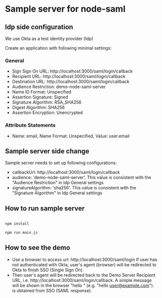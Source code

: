 # Sample server for node-saml

## Idp side configuration
We use Okta as a test identity provider (Idp)

Create an application with following minimal settings:

### General
- Sign Sign On URL: http://localhost:3000/saml/login/callback
- Recipient URL: http://localhost:3000/saml/login/callback
- Destination URL: http://localhost:3000/saml/login/callback
- Audience Restriction: demo-node-saml-server
- Name ID Format: Unspecified
- Assertion Signature: Signed
- Signature Algorithm: RSA_SHA256
- Digest Algorithm: SHA256
- Assertion Encryption: Unencrypted

### Attribute Statements
- Name: email, Name Format: Unspecified, Value: user.email

## Sample server side change
Sample server needs to set up following configurations:
- callbackUrl: http://localhost:3000/saml/login/callback
- audience: 'demo-node-saml-server'. This value is consistent with the "Audience Restriction" in Idp General settings
- signatureAlgorithm: 'sha256'. This value is consistent with the "Signature Algorithm" in Idp General settings


## How to run sample server

```bash

npm install

npm run main.js

```

## How to see the demo
- Use a browser to access url: http://localhost:3000/saml/login
If user has not authenticated with Okta, user's agent (browser) will be redirected to Okta to finish SSO (Single Sign On).
- Then user's agent will be redirected back to the Demo Server Recipient URL, i.e. http://localhost:3000/saml/login/callback.
A simple message will be shown in the browser "hello <user-email>" (e.g. "hello user@example.com"). <user-email> is obtained from SSO (SAML response).
